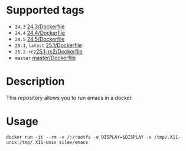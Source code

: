 # Supported tags

- `24.3` [24.3/Dockerfile](https://github.com/silex/docker-emacs/blob/master/24.3/Dockerfile)
- `24.4` [24.4/Dockerfile](https://github.com/silex/docker-emacs/blob/master/24.4/Dockerfile)
- `24.5` [24.5/Dockerfile](https://github.com/silex/docker-emacs/blob/master/24.5/Dockerfile)
- `25.1`, `latest` [25.1/Dockerfile](https://github.com/silex/docker-emacs/blob/master/25.1/Dockerfile)
- `25.2-rc2`[25.1-rc2/Dockerfile](https://github.com/silex/docker-emacs/blob/master/25.2-rc2/Dockerfile)
- `master` [master/Dockerfile](https://github.com/silex/docker-emacs/blob/master/master/Dockerfile)

# Description

This repository allows you to run emacs in a docker.

# Usage

``` shell
docker run -it --rm -v /:/rootfs -e DISPLAY=$DISPLAY -v /tmp/.X11-unix:/tmp/.X11-unix silex/emacs
```
